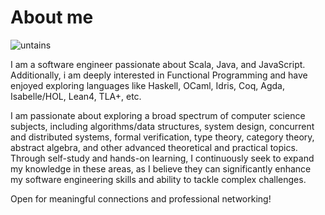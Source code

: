 # About me
![untains](https://komarev.com/ghpvc/?username=untainsYD&color=7e3ace&style=flat-square&label=Shalom,+lads)

<!--
<a href="NONE">![Matrix](https://img.shields.io/badge/matrix-000000?style=for-the-badge&logo=Matrix&logoColor=white)</a>
<a href="NONE">![Coffee](https://img.shields.io/badge/Buy_Me_A_Coffee-FFDD00?style=for-the-badge&logo=buy-me-a-coffee&logoColor=black)</a>
<a href="NONE">![Twitter](https://img.shields.io/badge/Twitter-1DA1F2?style=for-the-badge&logo=twitter&logoColor=white)</a>
-->

I am a software engineer passionate about Scala, Java, and JavaScript. Additionally, i am deeply interested in Functional Programming and have enjoyed exploring languages like Haskell, OCaml, Idris, Coq, Agda, Isabelle/HOL, Lean4, TLA+, etc.

I am passionate about exploring a broad spectrum of computer science subjects, including algorithms/data structures, system design, concurrent and distributed systems, formal verification, type theory, category theory, abstract algebra, and other advanced theoretical and practical topics. Through self-study and hands-on learning, I continuously seek to expand my knowledge in these areas, as I believe they can significantly enhance my software engineering skills and ability to tackle complex challenges.

Open for meaningful connections and professional networking!

